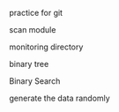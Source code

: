 practice for git 

scan module 

monitoring directory 

binary tree 

Binary Search 

generate the data randomly
